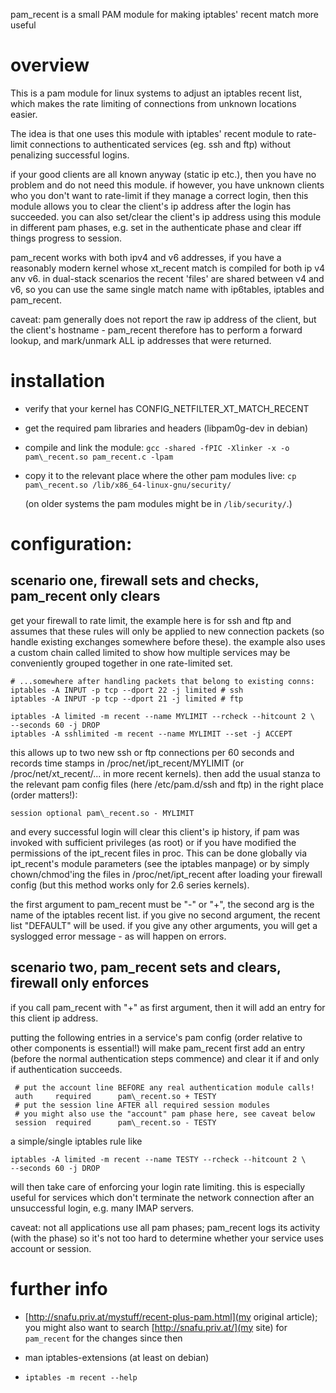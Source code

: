 pam\_recent is a small PAM module for making iptables' recent match more useful

# overview

This is a pam module for linux systems to adjust an iptables recent list,
which makes the rate limiting of connections from unknown locations
easier.

The idea is that one uses this module with iptables' recent module to
rate-limit connections to authenticated services (eg. ssh and ftp)
without penalizing successful logins.

if your good clients are all known anyway (static ip etc.), then you
have no problem and do not need this module. if however, you have
unknown clients who you don't want to rate-limit if they manage a
correct login, then this module allows you to clear the client's ip
address after the login has succeeded. you can also set/clear the
client's ip address using this module in different pam phases, e.g.
set in the authenticate phase and clear iff things progress to
session.

pam\_recent works with both ipv4 and v6 addresses, if you have a
reasonably modern kernel whose xt_recent match is compiled for both ip
v4 anv v6. in dual-stack scenarios the recent 'files' are shared
between v4 and v6, so you can use the same single match name with
ip6tables, iptables and pam\_recent.

caveat: pam generally does not report the raw ip address of the
client, but the client's hostname - pam\_recent therefore has to
perform a forward lookup, and mark/unmark ALL ip addresses that were
returned.

#  installation

* verify that your kernel has CONFIG\_NETFILTER\_XT\_MATCH\_RECENT
* get the required pam libraries and headers (libpam0g-dev in debian)
* compile and link the module:
  `gcc -shared -fPIC -Xlinker -x -o pam\_recent.so pam_recent.c -lpam`
* copy it to the relevant place where the other pam modules live:
  `cp pam\_recent.so /lib/x86_64-linux-gnu/security/`

  (on older systems the pam modules might be in `/lib/security/`.)

#  configuration:

## scenario one, firewall sets and checks, pam\_recent only clears

get your firewall to rate limit, the example here is for ssh and ftp
and assumes that these rules will only be applied to new connection
packets (so handle existing exchanges somewhere before these). the
example also uses a custom chain called limited to show how multiple
services may be conveniently grouped together in one rate-limited set.

	# ...somewhere after handling packets that belong to existing conns:
	iptables -A INPUT -p tcp --dport 22 -j limited # ssh
	iptables -A INPUT -p tcp --dport 21 -j limited # ftp

	iptables -A limited -m recent --name MYLIMIT --rcheck --hitcount 2 \
  	--seconds 60 -j DROP
	iptables -A sshlimited -m recent --name MYLIMIT --set -j ACCEPT

this allows up to two new ssh or ftp connections per 60 seconds and
records time stamps in /proc/net/ipt\_recent/MYLIMIT (or
/proc/net/xt\_recent/... in more recent kernels).  then add the usual
stanza to the relevant pam config files (here /etc/pam.d/ssh and ftp)
in the right place (order matters!):

	session optional pam\_recent.so - MYLIMIT

and every successful login will clear this client's ip history, if pam
was invoked with sufficient privileges (as root) or if you have
modified the permissions of the ipt\_recent files in proc. This can be
done globally via ipt\_recent's module parameters (see the iptables
manpage) or by simply chown/chmod'ing the files in
/proc/net/ipt\_recent after loading your firewall config (but this
method works only for 2.6 series kernels).

the first argument to pam\_recent must be "-" or "+", the second arg
is the name of the iptables recent list. if you give no second
argument, the recent list "DEFAULT" will be used.  if you give any
other arguments, you will get a syslogged error message - as will
happen on errors.

## scenario two, pam\_recent sets and clears, firewall only enforces

if you call pam\_recent with "+" as first argument, then it will
add an entry for this client ip address.

putting the following entries in a service's pam config (order
relative to other components is essential!) will make pam\_recent
first add an entry (before the normal authentication steps commence)
and clear it if and only if authentication succeeds.

	 # put the account line BEFORE any real authentication module calls!
	 auth     required	    pam\_recent.so + TESTY
	 # put the session line AFTER all required session modules
	 # you might also use the "account" pam phase here, see caveat below
	 session  required	    pam\_recent.so - TESTY

a simple/single iptables rule like

	iptables -A limited -m recent --name TESTY --rcheck --hitcount 2 \
	--seconds 60 -j DROP

will then take care of enforcing your login rate limiting. this is
especially useful for services which don't terminate the network
connection after an unsuccessful login, e.g. many IMAP servers.

caveat: not all applications use all pam phases; pam\_recent logs its
activity (with the phase) so it's not too hard to determine whether
your service uses account or session.

# further info
* [http://snafu.priv.at/mystuff/recent-plus-pam.html](my original article);
  you might also want to search [http://snafu.priv.at/](my site)
  for `pam_recent` for the changes since then

* man iptables-extensions (at least on debian)

* `iptables -m recent --help`
